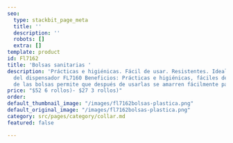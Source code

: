 ```yaml
---
seo:
  type: stackbit_page_meta
  title: ''
  description: ''
  robots: []
  extra: []
template: product
id: Fl7162
title: 'Bolsas sanitarias '
description: 'Prácticas e higiénicas. Fácil de usar. Resistentes. Ideal como repuesto
  del dispensador FL7160 Beneficios: Prácticas e higiénicas, fáciles de usar. El largo
  de las bolsas permite que después de usarlas se amarren fácilmente pa'
price: "$52 6 rollos)- $27 3 rollos)"
order: 
default_thumbnail_image: "/images/fl7162bolsas-plastica.png"
default_original_image: "/images/fl7162bolsas-plastica.png"
category: src/pages/category/collar.md
featured: false

---
```

